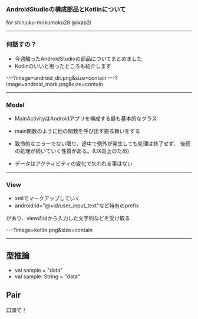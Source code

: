 ### AndroidStudioの構成部品とKotlinについて
for shinjuku-mokumoku28 @ixap2i

---

### 何話すの？


- 今週触ったAndroidStudioの部品についてまとめました
- Kotlinのいいと思ったところも紹介します

---?image=android_dir.png&size=contain
---?image=android_mark.png&size=contain

---

### Model

 - MainActivityはAndroidアプリを構成する最も基本的なクラス
 -  main関数のように他の関数を呼び出す振る舞いをする

 - 致命的なエラーでない限り、途中で例外が発生しても処理は終了せず、
後続の処理が続いていく性質がある。(UX向上のため)


 - データはアクティビティの変化で失われる事はない

---

### View

 - xmlでマークアップしていく
 -  android:id="@+id/user_input_text"など特有のprefix

があり、viewのidから入力した文字列などを受け取る




---?image=kotlin.png&size=contain


---
##  型推論

 - val sample = "data"
 - val sample: String = "data"


##  Pair
 口頭で！
